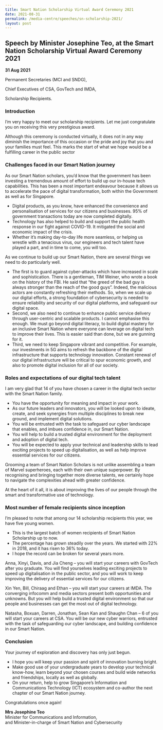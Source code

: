 ```yaml
---
title: Smart Nation Scholarship Virtual Award Ceremony 2021
date: 2021-08-31
permalink: /media-centre/speeches/sn-scholarship-2021/
layout: post
---
```

## Speech by Minister Josephine Teo, at the Smart Nation Scholarship Virtual Award Ceremony 2021

**31 Aug 2021**
 

Permanent Secretaries (MCI and SNDG),

Chief Executives of CSA, GovTech and IMDA,

Scholarship Recipients.


### Introduction

I’m very happy to meet our scholarship recipients. Let me just congratulate you on receiving this very prestigious award.

Although this ceremony is conducted virtually, it does not in any way diminish the importance of this occasion or the pride and joy that you and your families must feel. This marks the start of what we hope would be a fulfilling career in the public sector

### Challenges faced in our Smart Nation journey

As our Smart Nation scholars, you’d know that the government has been investing a tremendous amount of effort to build up our in-house tech capabilities. This has been a most important endeavour because it allows us to accelerate the pace of digital transformation, both within the Government as well as for Singapore.

* Digital products, as you know, have enhanced the convenience and personalisation of services for our citizens and businesses. 95% of government transactions today are now completed digitally.
* Technology has also helped to build and support the public health response in our fight against COVID-19. It mitigated the social and economic impact of the crisis.
* Whether it’s making day-to-day life more seamless, or helping us wrestle with a tenacious virus, our engineers and tech talent have played a part, and in time to come, you will too.

 As we continue to build up our Smart Nation, there are several things we need to do particularly well.

* The first is to guard against cyber-attacks which have increased in scale and sophistication. There is a gentleman, TIM Weiner, who wrote a book on the history of the FBI. He said that “the greed of the bad guy is always stronger than the reach of the good guys”. Indeed, the malicious actors are constantly refreshing their methods. So, when we scale up our digital efforts, a strong foundation of cybersecurity is needed to ensure reliability and security of our digital platforms, and safeguard our digital space.
* Second, we also need to continue to enhance public service delivery through user-centric and scalable products. I cannot emphasise this enough. We must go beyond digital literacy, to build digital mastery for an inclusive Smart Nation where everyone can leverage on digital tech to improve their lives. This is easier said than done, but we are gunning for it.
* Third, we need to keep Singapore vibrant and competitive. For example, our investments in 5G aims to refresh the backbone of the digital infrastructure that supports technology innovation. Constant renewal of our digital infrastructure will be critical to spur economic growth, and also to promote digital inclusion for all of our society.

 

### Roles and expectations of our digital tech talent

I am very glad that 14 of you have chosen a career in the digital tech sector with the Smart Nation family.

* You have the opportunity for meaning and impact in your work.
* As our future leaders and innovators, you will be looked upon to ideate, create, and seek synergies from multiple disciplines to break new ground, and implement digital solutions.
* You will be entrusted with the task to safeguard our cyber landscape that enables, and imbues confidence in, our Smart Nation.
* You will help to build a trusted digital environment for the deployment and adoption of digital tech.
* You will be expected to apply your technical and leadership skills to lead exciting projects to speed up digitalisation, as well as help improve essential services for our citizens.

Grooming a team of Smart Nation Scholars is not unlike assembling a team of Marvel superheroes, each with their own unique superpower. By recognising and bringing together more diverse talents, we certainly hope to navigate the complexities ahead with greater confidence.

At the heart of it all, it is about improving the lives of our people through the smart and transformative use of technology.

 

### Most number of female recipients since inception

 I’m pleased to note that among our 14 scholarship recipients this year, we have five young women.

* This is the largest batch of women recipients of Smart Nation Scholarship up to now.
* The percentage has grown steadily over the years. We started with 22% in 2018, and it has risen to 36% today.
*  I hope the record can be broken for several years more.

Anna, Xinyi, Davis, and Jia Cheng – you will start your careers with GovTech after you graduate. You will find yourselves leading exciting projects to speed up digitalisation in the public sector, and you will work to keep improving the delivery of essential services for our citizens.

Xin Yen, Bill, Chiraag and Ethan – you will start your careers at IMDA. The converging infocomm and media sectors present both opportunities and unknowns. But you will help build a trusted digital environment so that our people and businesses can get the most out of digital technology.

Natasha, Boxuan, Darren, Jonathan, Sean Kan and Shaughn Chan – 6 of you will start your careers at CSA. You will be our new cyber warriors, entrusted with the task of safeguarding our cyber landscape, and building confidence in our Smart Nation. 

### Conclusion

Your journey of exploration and discovery has only just begun.

* I hope you will keep your passion and spirit of innovation burning bright.
* Make good use of your undergraduate years to develop your technical know-how, learn beyond your chosen courses and build wide networks and friendships, locally as well as globally. 
* On your return, help to grow Singapore’s Information and Communications Technology (ICT) ecosystem and co-author the next chapter of our Smart Nation journey.

Congratulations once again!

**Mrs Josephine Teo**<br>
Minister for Communications and Information, <br>
and Minister-in-charge of Smart Nation and Cybersecurity